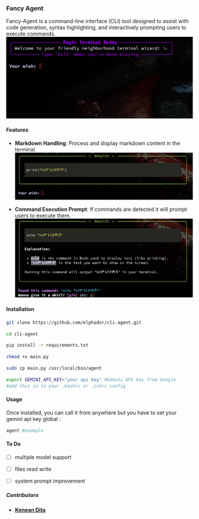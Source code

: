 
### Fancy Agent

Fancy-Agent is a command-line interface (CLI) tool designed to assist with code generation, syntax highlighting, and interactively prompting users to execute commands.
![markown](images/image3.png)

#### Features
- **Markdown Handling**: Process and display markdown content in the terminal.
![markdown](images/image2.png)

- **Command Execution Prompt**: If commands are detected it will prompt users to execute them.
![excution](images/image.png)

#### Installation

```bash
git clone https://github.com/elphador/cli-agent.git
```
```bash
cd cli-agent
```
```bash
pip install -r requirements.txt
```
```bash
chmod +x main.py
```
```bash
sudo cp main.py /usr/local/bin/agent
```

```bash
export GEMINI_API_KEY="your api key" #Gemini API key from Google 
#add this in to your .bashrc or .zshrc config 
```
#### Usage

Once installed, you can call it from anywhere but you have to set your gemini api key global :


``` bash
agent #example 
```

#### To Do
- [ ] multiple model support
- [ ] files read write 
- [ ] system prompt improvement


##### Contributors
- [**Kenean Dita**](https://github.com/KeneanDita/)
